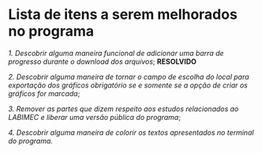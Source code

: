 # **Lista de itens a serem melhorados no programa**

_1. Descobrir alguma maneira funcional de adicionar uma barra de progresso durante o download dos arquivos_;   **RESOLVIDO**
  
_2. Descobrir alguma maneira de tornar o campo de escolha do local para exportação dos gráficos obrigatório se e somente se a opção de criar os gráficos for marcada_;

_3. Remover as partes que dizem respeito aos estudos relacionados ao LABIMEC e liberar uma versão pública do programa_;

_4. Descobrir alguma maneira de colorir os textos apresentados no terminal do programa._
